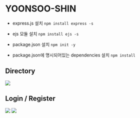 # YOONSOO-SHIN
- express.js 설치
`npm install express -s`
- ejs 모듈 설치
`npm install ejs -s`
- package.json 설치
`npm init -y`
 
- package.json에 명시되어있는 dependencies 설치
`npm install`

<h2>Directory</h2>

![](https://velog.velcdn.com/images/chss3339/post/9eec8c90-4edb-461d-8020-ae5c7f7ceb0c/image.png)

<h2>Login / Register</h2>

![](https://velog.velcdn.com/images/chss3339/post/ba75d6f4-0836-4b76-852c-83b11a65334b/image.png)
![](https://velog.velcdn.com/images/chss3339/post/bc6df48d-de83-416f-b7b3-c7a994153161/image.png)
